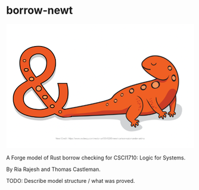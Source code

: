# borrow-newt

![A Borrow Newt](/borrow-newt.png)

A Forge model of Rust borrow checking for CSCI1710: Logic for Systems.

By Ria Rajesh and Thomas Castleman.

TODO: Describe model structure / what was proved.
